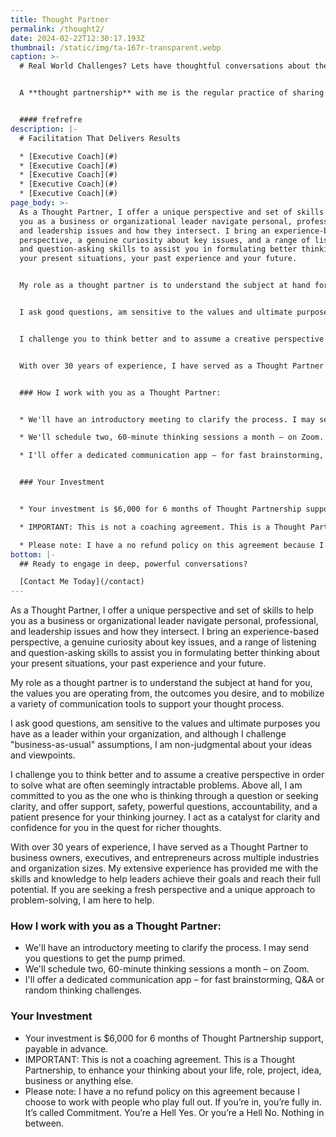 ```yaml
---
title: Thought Partner
permalink: /thought2/
date: 2024-02-22T12:30:17.193Z
thumbnail: /static/img/ta-167r-transparent.webp
caption: >-
  # Real World Challenges? Lets have thoughtful conversations about them.


  A **thought partnership** with me is the regular practice of sharing ideas and experiences to help you navigate the complexity you face in your life and business.


  #### f﻿refrefre
description: |-
  # Facilitation That Delivers Results

  * [Executive Coach](#)
  * [Executive Coach](#)
  * [Executive Coach](#)
  * [Executive Coach](#)
  * [Executive Coach](#)
page_body: >-
  As a Thought Partner, I offer a unique perspective and set of skills to help
  you as a business or organizational leader navigate personal, professional,
  and leadership issues and how they intersect. I bring an experience-based
  perspective, a genuine curiosity about key issues, and a range of listening
  and question-asking skills to assist you in formulating better thinking about
  your present situations, your past experience and your future.


  My role as a thought partner is to understand the subject at hand for you, the values you are operating from, the outcomes you desire, and to mobilize a variety of communication tools to support your thought process.


  I ask good questions, am sensitive to the values and ultimate purposes you have as a leader within your organization, and although I challenge "business-as-usual" assumptions, I am non-judgmental about your ideas and viewpoints.


  I challenge you to think better and to assume a creative perspective in order to solve what are often seemingly intractable problems. Above all, I am committed to you as the one who is thinking through a question or seeking clarity, and offer support, safety, powerful questions, accountability, and a patient presence for your thinking journey. I act as a catalyst for clarity and confidence for you in the quest for richer thoughts.


  With over 30 years of experience, I have served as a Thought Partner to business owners, executives, and entrepreneurs across multiple industries and organization sizes. My extensive experience has provided me with the skills and knowledge to help leaders achieve their goals and reach their full potential. If you are seeking a fresh perspective and a unique approach to problem-solving, I am here to help.


  ### How I work with you as a Thought Partner:


  * We'll have an introductory meeting to clarify the process. I may send you questions to get the pump primed.

  * We'll schedule two, 60-minute thinking sessions a month – on Zoom.

  * I'll offer a dedicated communication app – for fast brainstorming, Q&A or random thinking challenges.


  ### Your Investment


  * Your investment is $6,000 for 6 months of Thought Partnership support, payable in advance.

  * IMPORTANT: This is not a coaching agreement. This is a Thought Partnership, to enhance your thinking about your life, role, project, idea, business or anything else.

  * Please note: I have a no refund policy on this agreement because I choose to work with people who play full out. If you’re in, you’re fully in. It’s called Commitment. You’re a Hell Yes. Or you’re a Hell No. Nothing in between.
bottom: |-
  ## Ready to engage in deep, powerful conversations?

  [C﻿ontact Me Today](/contact)
---
```

As a Thought Partner, I offer a unique perspective and set of skills to help you as a business or organizational leader navigate personal, professional, and leadership issues and how they intersect. I bring an experience-based perspective, a genuine curiosity about key issues, and a range of listening and question-asking skills to assist you in formulating better thinking about your present situations, your past experience and your future.

My role as a thought partner is to understand the subject at hand for you, the values you are operating from, the outcomes you desire, and to mobilize a variety of communication tools to support your thought process.

I ask good questions, am sensitive to the values and ultimate purposes you have as a leader within your organization, and although I challenge "business-as-usual" assumptions, I am non-judgmental about your ideas and viewpoints.

I challenge you to think better and to assume a creative perspective in order to solve what are often seemingly intractable problems. Above all, I am committed to you as the one who is thinking through a question or seeking clarity, and offer support, safety, powerful questions, accountability, and a patient presence for your thinking journey. I act as a catalyst for clarity and confidence for you in the quest for richer thoughts.

With over 30 years of experience, I have served as a Thought Partner to business owners, executives, and entrepreneurs across multiple industries and organization sizes. My extensive experience has provided me with the skills and knowledge to help leaders achieve their goals and reach their full potential. If you are seeking a fresh perspective and a unique approach to problem-solving, I am here to help.

### How I work with you as a Thought Partner:

* We'll have an introductory meeting to clarify the process. I may send you questions to get the pump primed.
* We'll schedule two, 60-minute thinking sessions a month – on Zoom.
* I'll offer a dedicated communication app – for fast brainstorming, Q&A or random thinking challenges.

### Your Investment

* Your investment is $6,000 for 6 months of Thought Partnership support, payable in advance.
* IMPORTANT: This is not a coaching agreement. This is a Thought Partnership, to enhance your thinking about your life, role, project, idea, business or anything else.
* Please note: I have a no refund policy on this agreement because I choose to work with people who play full out. If you’re in, you’re fully in. It’s called Commitment. You’re a Hell Yes. Or you’re a Hell No. Nothing in between.
